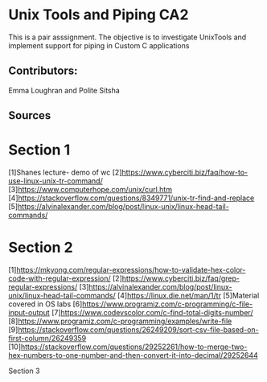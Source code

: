 # Unix Tools and Piping CA2 

This is a pair asssignment.
The objective is to investigate UnixTools and implement support for piping in Custom C applications

## Contributors:

Emma Loughran and Polite Sitsha

## Sources

# Section 1

[1]Shanes lecture- demo of wc
[2]https://www.cyberciti.biz/faq/how-to-use-linux-unix-tr-command/
[3]https://www.computerhope.com/unix/curl.htm
[4]https://stackoverflow.com/questions/8349771/unix-tr-find-and-replace
[5]https://alvinalexander.com/blog/post/linux-unix/linux-head-tail-commands/


# Section 2

[1]https://mkyong.com/regular-expressions/how-to-validate-hex-color-code-with-regular-expression/
[2]https://www.cyberciti.biz/faq/grep-regular-expressions/
[3]https://alvinalexander.com/blog/post/linux-unix/linux-head-tail-commands/
[4]https://linux.die.net/man/1/tr
[5]Material covered in OS labs
[6]https://www.programiz.com/c-programming/c-file-input-output
[7]https://www.codevscolor.com/c-find-total-digits-number/
[8]https://www.programiz.com/c-programming/examples/write-file
[9]https://stackoverflow.com/questions/26249209/sort-csv-file-based-on-first-column/26249359
[10]https://stackoverflow.com/questions/29252261/how-to-merge-two-hex-numbers-to-one-number-and-then-convert-it-into-decimal/29252644

Section 3
